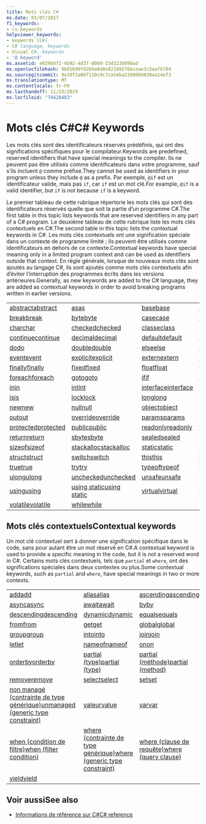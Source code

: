 ```yaml
---
title: Mots clés C#
ms.date: 03/07/2017
f1_keywords:
- cs.keywords
helpviewer_keywords:
- keywords [C#]
- C# language, keywords
- Visual C#, keywords
- '@ keyword'
ms.assetid: e929b0f2-4b92-4d37-8060-23d323b098ad
ms.openlocfilehash: 9b01b90f0269a0d8e82189276bceae1c5eafb784
ms.sourcegitcommit: 9a39f2a06f110c9c7ca54ba216900d038aa14ef3
ms.translationtype: MT
ms.contentlocale: fr-FR
ms.lasthandoff: 11/23/2019
ms.locfileid: "74428483"
---
```

# <a name="c-keywords"></a><span data-ttu-id="836b0-102">Mots clés C#</span><span class="sxs-lookup"><span data-stu-id="836b0-102">C# Keywords</span></span>

<span data-ttu-id="836b0-103">Les mots clés sont des identificateurs réservés prédéfinis, qui ont des significations spécifiques pour le compilateur.</span><span class="sxs-lookup"><span data-stu-id="836b0-103">Keywords are predefined, reserved identifiers that have special meanings to the compiler.</span></span> <span data-ttu-id="836b0-104">Ils ne peuvent pas être utilisés comme identificateurs dans votre programme, sauf s’ils incluent `@` comme préfixe.</span><span class="sxs-lookup"><span data-stu-id="836b0-104">They cannot be used as identifiers in your program unless they include `@` as a prefix.</span></span> <span data-ttu-id="836b0-105">Par exemple, `@if` est un identificateur valide, mais pas `if`, car `if` est un mot clé.</span><span class="sxs-lookup"><span data-stu-id="836b0-105">For example, `@if` is a valid identifier, but `if` is not because `if` is a keyword.</span></span>  
  
 <span data-ttu-id="836b0-106">Le premier tableau de cette rubrique répertorie les mots clés qui sont des identificateurs réservés quelle que soit la partie d’un programme C#.</span><span class="sxs-lookup"><span data-stu-id="836b0-106">The first table in this topic lists keywords that are reserved identifiers in any part of a C# program.</span></span> <span data-ttu-id="836b0-107">Le deuxième tableau de cette rubrique liste les mots clés contextuels en C#.</span><span class="sxs-lookup"><span data-stu-id="836b0-107">The second table in this topic lists the contextual keywords in C#.</span></span> <span data-ttu-id="836b0-108">Les mots clés contextuels ont une signification spéciale dans un contexte de programme limité ; ils peuvent être utilisés comme identificateurs en dehors de ce contexte.</span><span class="sxs-lookup"><span data-stu-id="836b0-108">Contextual keywords have special meaning only in a limited program context and can be used as identifiers outside that context.</span></span> <span data-ttu-id="836b0-109">En règle générale, lorsque de nouveaux mots clés sont ajoutés au langage C#, ils sont ajoutés comme mots clés contextuels afin d’éviter l’interruption des programmes écrits dans les versions antérieures.</span><span class="sxs-lookup"><span data-stu-id="836b0-109">Generally, as new keywords are added to the C# language, they are added as contextual keywords in order to avoid breaking programs written in earlier versions.</span></span>  
  
|||||  
|---|---|---|---|  
|[<span data-ttu-id="836b0-110">abstract</span><span class="sxs-lookup"><span data-stu-id="836b0-110">abstract</span></span>](abstract.md)|[<span data-ttu-id="836b0-111">as</span><span class="sxs-lookup"><span data-stu-id="836b0-111">as</span></span>](../operators/type-testing-and-cast.md#as-operator)|[<span data-ttu-id="836b0-112">base</span><span class="sxs-lookup"><span data-stu-id="836b0-112">base</span></span>](base.md)|[<span data-ttu-id="836b0-113">bool</span><span class="sxs-lookup"><span data-stu-id="836b0-113">bool</span></span>](bool.md)|  
|[<span data-ttu-id="836b0-114">break</span><span class="sxs-lookup"><span data-stu-id="836b0-114">break</span></span>](break.md)|[<span data-ttu-id="836b0-115">byte</span><span class="sxs-lookup"><span data-stu-id="836b0-115">byte</span></span>](../builtin-types/integral-numeric-types.md)|[<span data-ttu-id="836b0-116">case</span><span class="sxs-lookup"><span data-stu-id="836b0-116">case</span></span>](switch.md)|[<span data-ttu-id="836b0-117">catch</span><span class="sxs-lookup"><span data-stu-id="836b0-117">catch</span></span>](try-catch.md)|  
|[<span data-ttu-id="836b0-118">char</span><span class="sxs-lookup"><span data-stu-id="836b0-118">char</span></span>](../builtin-types/char.md)|[<span data-ttu-id="836b0-119">checked</span><span class="sxs-lookup"><span data-stu-id="836b0-119">checked</span></span>](checked.md)|[<span data-ttu-id="836b0-120">classe</span><span class="sxs-lookup"><span data-stu-id="836b0-120">class</span></span>](class.md)|[<span data-ttu-id="836b0-121">const</span><span class="sxs-lookup"><span data-stu-id="836b0-121">const</span></span>](const.md)|  
|[<span data-ttu-id="836b0-122">continue</span><span class="sxs-lookup"><span data-stu-id="836b0-122">continue</span></span>](continue.md)|[<span data-ttu-id="836b0-123">decimal</span><span class="sxs-lookup"><span data-stu-id="836b0-123">decimal</span></span>](../builtin-types/floating-point-numeric-types.md)|[<span data-ttu-id="836b0-124">default</span><span class="sxs-lookup"><span data-stu-id="836b0-124">default</span></span>](default.md)|[<span data-ttu-id="836b0-125">delegate</span><span class="sxs-lookup"><span data-stu-id="836b0-125">delegate</span></span>](../builtin-types/reference-types.md)|  
|[<span data-ttu-id="836b0-126">do</span><span class="sxs-lookup"><span data-stu-id="836b0-126">do</span></span>](do.md)|[<span data-ttu-id="836b0-127">double</span><span class="sxs-lookup"><span data-stu-id="836b0-127">double</span></span>](../builtin-types/floating-point-numeric-types.md)|[<span data-ttu-id="836b0-128">else</span><span class="sxs-lookup"><span data-stu-id="836b0-128">else</span></span>](if-else.md)|[<span data-ttu-id="836b0-129">enum</span><span class="sxs-lookup"><span data-stu-id="836b0-129">enum</span></span>](enum.md)|  
|[<span data-ttu-id="836b0-130">event</span><span class="sxs-lookup"><span data-stu-id="836b0-130">event</span></span>](event.md)|[<span data-ttu-id="836b0-131">explicit</span><span class="sxs-lookup"><span data-stu-id="836b0-131">explicit</span></span>](../operators/user-defined-conversion-operators.md)|[<span data-ttu-id="836b0-132">extern</span><span class="sxs-lookup"><span data-stu-id="836b0-132">extern</span></span>](extern.md)|[<span data-ttu-id="836b0-133">false</span><span class="sxs-lookup"><span data-stu-id="836b0-133">false</span></span>](false-literal.md)|  
|[<span data-ttu-id="836b0-134">finally</span><span class="sxs-lookup"><span data-stu-id="836b0-134">finally</span></span>](try-finally.md)|[<span data-ttu-id="836b0-135">fixed</span><span class="sxs-lookup"><span data-stu-id="836b0-135">fixed</span></span>](fixed-statement.md)|[<span data-ttu-id="836b0-136">float</span><span class="sxs-lookup"><span data-stu-id="836b0-136">float</span></span>](../builtin-types/floating-point-numeric-types.md)|[<span data-ttu-id="836b0-137">for</span><span class="sxs-lookup"><span data-stu-id="836b0-137">for</span></span>](for.md)|  
|[<span data-ttu-id="836b0-138">foreach</span><span class="sxs-lookup"><span data-stu-id="836b0-138">foreach</span></span>](foreach-in.md)|[<span data-ttu-id="836b0-139">goto</span><span class="sxs-lookup"><span data-stu-id="836b0-139">goto</span></span>](goto.md)|[<span data-ttu-id="836b0-140">if</span><span class="sxs-lookup"><span data-stu-id="836b0-140">if</span></span>](if-else.md)|[<span data-ttu-id="836b0-141">implicit</span><span class="sxs-lookup"><span data-stu-id="836b0-141">implicit</span></span>](../operators/user-defined-conversion-operators.md)|  
|[<span data-ttu-id="836b0-142">in</span><span class="sxs-lookup"><span data-stu-id="836b0-142">in</span></span>](in.md)|[<span data-ttu-id="836b0-143">int</span><span class="sxs-lookup"><span data-stu-id="836b0-143">int</span></span>](../builtin-types/integral-numeric-types.md)|[<span data-ttu-id="836b0-144">interface</span><span class="sxs-lookup"><span data-stu-id="836b0-144">interface</span></span>](interface.md)|[<span data-ttu-id="836b0-145">internal</span><span class="sxs-lookup"><span data-stu-id="836b0-145">internal</span></span>](internal.md)|
|[<span data-ttu-id="836b0-146">is</span><span class="sxs-lookup"><span data-stu-id="836b0-146">is</span></span>](is.md)|[<span data-ttu-id="836b0-147">lock</span><span class="sxs-lookup"><span data-stu-id="836b0-147">lock</span></span>](lock-statement.md)|[<span data-ttu-id="836b0-148">long</span><span class="sxs-lookup"><span data-stu-id="836b0-148">long</span></span>](../builtin-types/integral-numeric-types.md)|[<span data-ttu-id="836b0-149">namespace</span><span class="sxs-lookup"><span data-stu-id="836b0-149">namespace</span></span>](namespace.md)|
|[<span data-ttu-id="836b0-150">new</span><span class="sxs-lookup"><span data-stu-id="836b0-150">new</span></span>](../operators/new-operator.md)|[<span data-ttu-id="836b0-151">null</span><span class="sxs-lookup"><span data-stu-id="836b0-151">null</span></span>](null.md)|[<span data-ttu-id="836b0-152">object</span><span class="sxs-lookup"><span data-stu-id="836b0-152">object</span></span>](../builtin-types/reference-types.md)|[<span data-ttu-id="836b0-153">operator</span><span class="sxs-lookup"><span data-stu-id="836b0-153">operator</span></span>](../operators/operator-overloading.md)|
|[<span data-ttu-id="836b0-154">out</span><span class="sxs-lookup"><span data-stu-id="836b0-154">out</span></span>](out.md)|[<span data-ttu-id="836b0-155">override</span><span class="sxs-lookup"><span data-stu-id="836b0-155">override</span></span>](override.md)|[<span data-ttu-id="836b0-156">params</span><span class="sxs-lookup"><span data-stu-id="836b0-156">params</span></span>](params.md)|[<span data-ttu-id="836b0-157">private</span><span class="sxs-lookup"><span data-stu-id="836b0-157">private</span></span>](private.md)|
|[<span data-ttu-id="836b0-158">protected</span><span class="sxs-lookup"><span data-stu-id="836b0-158">protected</span></span>](protected.md)|[<span data-ttu-id="836b0-159">public</span><span class="sxs-lookup"><span data-stu-id="836b0-159">public</span></span>](public.md)|[<span data-ttu-id="836b0-160">readonly</span><span class="sxs-lookup"><span data-stu-id="836b0-160">readonly</span></span>](readonly.md)|[<span data-ttu-id="836b0-161">ref</span><span class="sxs-lookup"><span data-stu-id="836b0-161">ref</span></span>](ref.md)|
|[<span data-ttu-id="836b0-162">return</span><span class="sxs-lookup"><span data-stu-id="836b0-162">return</span></span>](return.md)|[<span data-ttu-id="836b0-163">sbyte</span><span class="sxs-lookup"><span data-stu-id="836b0-163">sbyte</span></span>](../builtin-types/integral-numeric-types.md)|[<span data-ttu-id="836b0-164">sealed</span><span class="sxs-lookup"><span data-stu-id="836b0-164">sealed</span></span>](sealed.md)|[<span data-ttu-id="836b0-165">short</span><span class="sxs-lookup"><span data-stu-id="836b0-165">short</span></span>](../builtin-types/integral-numeric-types.md)||
[<span data-ttu-id="836b0-166">sizeof</span><span class="sxs-lookup"><span data-stu-id="836b0-166">sizeof</span></span>](../operators/sizeof.md)|[<span data-ttu-id="836b0-167">stackalloc</span><span class="sxs-lookup"><span data-stu-id="836b0-167">stackalloc</span></span>](../operators/stackalloc.md)|[<span data-ttu-id="836b0-168">static</span><span class="sxs-lookup"><span data-stu-id="836b0-168">static</span></span>](static.md)|[<span data-ttu-id="836b0-169">string</span><span class="sxs-lookup"><span data-stu-id="836b0-169">string</span></span>](../builtin-types/reference-types.md)|
|[<span data-ttu-id="836b0-170">struct</span><span class="sxs-lookup"><span data-stu-id="836b0-170">struct</span></span>](struct.md)|[<span data-ttu-id="836b0-171">switch</span><span class="sxs-lookup"><span data-stu-id="836b0-171">switch</span></span>](switch.md)|[<span data-ttu-id="836b0-172">this</span><span class="sxs-lookup"><span data-stu-id="836b0-172">this</span></span>](this.md)|[<span data-ttu-id="836b0-173">throw</span><span class="sxs-lookup"><span data-stu-id="836b0-173">throw</span></span>](throw.md)|
|[<span data-ttu-id="836b0-174">true</span><span class="sxs-lookup"><span data-stu-id="836b0-174">true</span></span>](true-literal.md)|[<span data-ttu-id="836b0-175">try</span><span class="sxs-lookup"><span data-stu-id="836b0-175">try</span></span>](try-catch.md)|[<span data-ttu-id="836b0-176">typeof</span><span class="sxs-lookup"><span data-stu-id="836b0-176">typeof</span></span>](../operators/type-testing-and-cast.md#typeof-operator)|[<span data-ttu-id="836b0-177">uint</span><span class="sxs-lookup"><span data-stu-id="836b0-177">uint</span></span>](../builtin-types/integral-numeric-types.md)|
|[<span data-ttu-id="836b0-178">ulong</span><span class="sxs-lookup"><span data-stu-id="836b0-178">ulong</span></span>](../builtin-types/integral-numeric-types.md)|[<span data-ttu-id="836b0-179">unchecked</span><span class="sxs-lookup"><span data-stu-id="836b0-179">unchecked</span></span>](unchecked.md)|[<span data-ttu-id="836b0-180">unsafe</span><span class="sxs-lookup"><span data-stu-id="836b0-180">unsafe</span></span>](unsafe.md)|[<span data-ttu-id="836b0-181">ushort</span><span class="sxs-lookup"><span data-stu-id="836b0-181">ushort</span></span>](../builtin-types/integral-numeric-types.md)|
|[<span data-ttu-id="836b0-182">using</span><span class="sxs-lookup"><span data-stu-id="836b0-182">using</span></span>](using.md)|[<span data-ttu-id="836b0-183">using static</span><span class="sxs-lookup"><span data-stu-id="836b0-183">using static</span></span>](using-static.md)|[<span data-ttu-id="836b0-184">virtual</span><span class="sxs-lookup"><span data-stu-id="836b0-184">virtual</span></span>](virtual.md)|[<span data-ttu-id="836b0-185">void</span><span class="sxs-lookup"><span data-stu-id="836b0-185">void</span></span>](void.md)|
|[<span data-ttu-id="836b0-186">volatile</span><span class="sxs-lookup"><span data-stu-id="836b0-186">volatile</span></span>](volatile.md)|[<span data-ttu-id="836b0-187">while</span><span class="sxs-lookup"><span data-stu-id="836b0-187">while</span></span>](while.md)|

## <a name="contextual-keywords"></a><span data-ttu-id="836b0-188">Mots clés contextuels</span><span class="sxs-lookup"><span data-stu-id="836b0-188">Contextual keywords</span></span>

 <span data-ttu-id="836b0-189">Un mot clé contextuel sert à donner une signification spécifique dans le code, sans pour autant être un mot réservé en C#.</span><span class="sxs-lookup"><span data-stu-id="836b0-189">A contextual keyword is used to provide a specific meaning in the code, but it is not a reserved word in C#.</span></span> <span data-ttu-id="836b0-190">Certains mots clés contextuels, tels que `partial` et `where`, ont des significations spéciales dans deux contextes ou plus.</span><span class="sxs-lookup"><span data-stu-id="836b0-190">Some contextual keywords, such as `partial` and `where`, have special meanings in two or more contexts.</span></span>  
  
||||  
|---|---|---|  
|[<span data-ttu-id="836b0-191">add</span><span class="sxs-lookup"><span data-stu-id="836b0-191">add</span></span>](add.md)|[<span data-ttu-id="836b0-192">alias</span><span class="sxs-lookup"><span data-stu-id="836b0-192">alias</span></span>](extern-alias.md)|[<span data-ttu-id="836b0-193">ascending</span><span class="sxs-lookup"><span data-stu-id="836b0-193">ascending</span></span>](ascending.md)|
|[<span data-ttu-id="836b0-194">async</span><span class="sxs-lookup"><span data-stu-id="836b0-194">async</span></span>](async.md)|[<span data-ttu-id="836b0-195">await</span><span class="sxs-lookup"><span data-stu-id="836b0-195">await</span></span>](../operators/await.md)|[<span data-ttu-id="836b0-196">by</span><span class="sxs-lookup"><span data-stu-id="836b0-196">by</span></span>](by.md)|
|[<span data-ttu-id="836b0-197">descending</span><span class="sxs-lookup"><span data-stu-id="836b0-197">descending</span></span>](descending.md)|[<span data-ttu-id="836b0-198">dynamic</span><span class="sxs-lookup"><span data-stu-id="836b0-198">dynamic</span></span>](../builtin-types/reference-types.md)|[<span data-ttu-id="836b0-199">equals</span><span class="sxs-lookup"><span data-stu-id="836b0-199">equals</span></span>](equals.md)|
|[<span data-ttu-id="836b0-200">from</span><span class="sxs-lookup"><span data-stu-id="836b0-200">from</span></span>](from-clause.md)|[<span data-ttu-id="836b0-201">get</span><span class="sxs-lookup"><span data-stu-id="836b0-201">get</span></span>](get.md)|[<span data-ttu-id="836b0-202">global</span><span class="sxs-lookup"><span data-stu-id="836b0-202">global</span></span>](../operators/namespace-alias-qualifier.md)|
|[<span data-ttu-id="836b0-203">group</span><span class="sxs-lookup"><span data-stu-id="836b0-203">group</span></span>](group-clause.md)|[<span data-ttu-id="836b0-204">into</span><span class="sxs-lookup"><span data-stu-id="836b0-204">into</span></span>](into.md)|[<span data-ttu-id="836b0-205">join</span><span class="sxs-lookup"><span data-stu-id="836b0-205">join</span></span>](join-clause.md)|
|[<span data-ttu-id="836b0-206">let</span><span class="sxs-lookup"><span data-stu-id="836b0-206">let</span></span>](let-clause.md)|[<span data-ttu-id="836b0-207">nameof</span><span class="sxs-lookup"><span data-stu-id="836b0-207">nameof</span></span>](../operators/nameof.md)|[<span data-ttu-id="836b0-208">on</span><span class="sxs-lookup"><span data-stu-id="836b0-208">on</span></span>](on.md)|
|[<span data-ttu-id="836b0-209">orderby</span><span class="sxs-lookup"><span data-stu-id="836b0-209">orderby</span></span>](orderby-clause.md)|[<span data-ttu-id="836b0-210">partial (type)</span><span class="sxs-lookup"><span data-stu-id="836b0-210">partial (type)</span></span>](partial-type.md)|[<span data-ttu-id="836b0-211">partial (méthode)</span><span class="sxs-lookup"><span data-stu-id="836b0-211">partial (method)</span></span>](partial-method.md)|
|[<span data-ttu-id="836b0-212">remove</span><span class="sxs-lookup"><span data-stu-id="836b0-212">remove</span></span>](remove.md)|[<span data-ttu-id="836b0-213">select</span><span class="sxs-lookup"><span data-stu-id="836b0-213">select</span></span>](select-clause.md)|[<span data-ttu-id="836b0-214">set</span><span class="sxs-lookup"><span data-stu-id="836b0-214">set</span></span>](set.md)|
|[<span data-ttu-id="836b0-215">non managé (contrainte de type générique)</span><span class="sxs-lookup"><span data-stu-id="836b0-215">unmanaged (generic type constraint)</span></span>](where-generic-type-constraint.md)|[<span data-ttu-id="836b0-216">valeur</span><span class="sxs-lookup"><span data-stu-id="836b0-216">value</span></span>](value.md)|[<span data-ttu-id="836b0-217">var</span><span class="sxs-lookup"><span data-stu-id="836b0-217">var</span></span>](var.md)|
|[<span data-ttu-id="836b0-218">when (condition de filtre)</span><span class="sxs-lookup"><span data-stu-id="836b0-218">when (filter condition)</span></span>](when.md)|[<span data-ttu-id="836b0-219">where (contrainte de type générique)</span><span class="sxs-lookup"><span data-stu-id="836b0-219">where (generic type constraint)</span></span>](where-generic-type-constraint.md)|[<span data-ttu-id="836b0-220">where (clause de requête)</span><span class="sxs-lookup"><span data-stu-id="836b0-220">where (query clause)</span></span>](where-clause.md)|
|[<span data-ttu-id="836b0-221">yield</span><span class="sxs-lookup"><span data-stu-id="836b0-221">yield</span></span>](yield.md)| | |
  
## <a name="see-also"></a><span data-ttu-id="836b0-222">Voir aussi</span><span class="sxs-lookup"><span data-stu-id="836b0-222">See also</span></span>

- [<span data-ttu-id="836b0-223">Informations de référence sur C#</span><span class="sxs-lookup"><span data-stu-id="836b0-223">C# reference</span></span>](../index.md)
